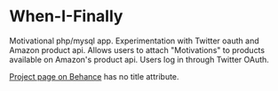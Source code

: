 # When-I-Finally
Motivational php/mysql app. Experimentation with Twitter oauth and Amazon product api. Allows users to attach "Motivations" to products available on Amazon's product api. Users log in through Twitter OAuth.

[Project page on Behance](https://www.behance.net/gallery/27457349/When-I-Finally) has no title attribute.
